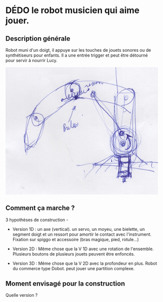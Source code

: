 
# DÉDO le robot musicien qui aime jouer.

## Description générale

Robot muni d'un doigt, il appuye sur les touches de jouets sonores ou de synthétiseurs pour enfants. Il a une entrée trigger et peut être détourné pour servir à nourrir Lucy.


![](../../ressources/Dedo_croquis.jpeg)

## Comment ça marche ?

3 hypothèses de construction -

- Version 1D : un axe (vertical). un servo, un moyeu, une bielette, un segment doigt et un ressort pour amortir le contact avec l'instrument. Fixation sur spiggo et accessoire (bras magique, pied, rotule...)

- Version 2D : Même chose que la V 1D avec une rotation de l'ensemble. Plusieurs boutons de plusieurs jouets peuvent être enfoncés.

- Version 3D : Même chose que la V 2D avec la profondeur en plus. Robot du commerce type Dobot. peut jouer une partition complexe.


## Moment envisagé pour la construction

Quelle version ?
